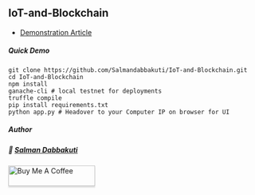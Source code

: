 ## IoT-and-Blockchain

- [Demonstration Article](https://link.medium.com/TcNvHHZoY1)

##### Quick Demo
```
git clone https://github.com/Salmandabbakuti/IoT-and-Blockchain.git
cd IoT-and-Blockchain
npm install
ganache-cli # local testnet for deployments
truffle compile 
pip install requirements.txt
python app.py # Headover to your Computer IP on browser for UI

```


 ##### Author   

##### :wave: [Salman Dabbakuti](https://salmandabbakuti.github.io)

<a href="https://www.buymeacoffee.com/Salmandabbakuti" target="_blank"><img src="https://www.buymeacoffee.com/assets/img/custom_images/orange_img.png" alt="Buy Me A Coffee" style="height: 41px !important;width: 174px !important;box-shadow: 0px 3px 2px 0px rgba(190, 190, 190, 0.5) !important;-webkit-box-shadow: 0px 3px 2px 0px rgba(190, 190, 190, 0.5) !important;" ></a>    
